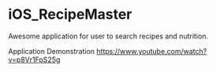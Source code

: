 # iOS_RecipeMaster
Awesome application for user to search recipes and nutrition.

Application Demonstration
https://www.youtube.com/watch?v=p8Vr1FpS25g
